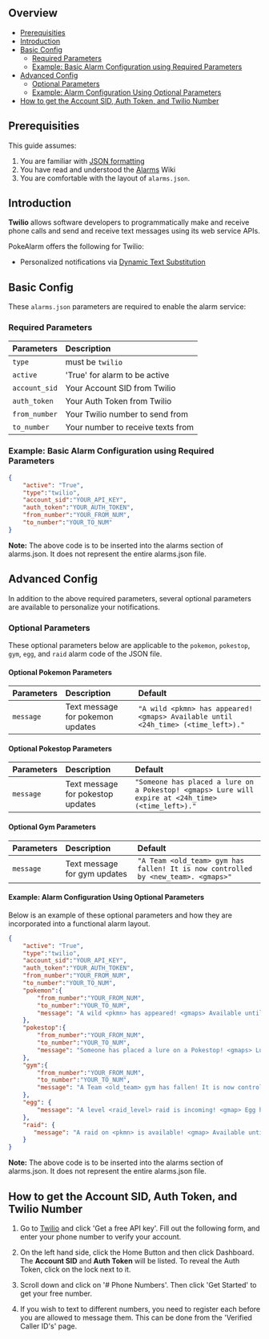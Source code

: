 ## Overview
* [Prerequisities](#prerequisities)
* [Introduction](#introduction)
* [Basic Config](#basic-config)
  * [Required Parameters](#required-parameters)
  * [Example: Basic Alarm Configuration using Required Parameters](#example-basic-alarm-configuration-using-required-parameters)
* [Advanced Config](#advanced-config)
  * [Optional Parameters](#optional-parameters)
  * [Example: Alarm Configuration Using Optional Parameters](#example-alarm-configuration-using-optional-parameters)
* [How to get the Account SID, Auth Token, and Twilio Number](#how-to-get-the-account-sid-auth-token-and-twilio-number)


## Prerequisities
This guide assumes:

1. You are familiar with [JSON formatting](https://www.w3schools.com/js/js_json_intro.asp)
2. You have read and understood the [Alarms](alarms) Wiki
3. You are comfortable with the layout of `alarms.json`.

## Introduction

**Twilio** allows software developers to programmatically make and receive phone calls and send and receive text messages using its web service APIs.


PokeAlarm offers the following for Twilio:

* Personalized notifications via [Dynamic Text Substitution](Dynamic-Text-Substitution)

## Basic Config
These `alarms.json` parameters are required to enable the alarm service:
### Required Parameters
| Parameters     | Description                            | 
|:-------------- |:---------------------------------------|
|`type`          | must be `twilio`                       |
|`active`        | 'True' for alarm to be active          |
|`account_sid`   | Your Account SID from Twilio           |
|`auth_token`    | Your Auth Token from Twilio            |
|`from_number`   | Your Twilio number to send from        |
|`to_number`     | Your number to receive texts from      |

### Example: Basic Alarm Configuration using Required Parameters
```json
{
	"active": "True",
	"type":"twilio",
	"account_sid":"YOUR_API_KEY",
	"auth_token":"YOUR_AUTH_TOKEN",
	"from_number":"YOUR_FROM_NUM",
	"to_number":"YOUR_TO_NUM"
}
```
**Note:** The above code is to be inserted into the alarms section of alarms.json. It does not represent the entire alarms.json file.

## Advanced Config
In addition to the above required parameters, several optional parameters are available to personalize your notifications.

### Optional Parameters

These optional parameters below are applicable to the `pokemon`, `pokestop`, `gym`, `egg`, and `raid` alarm code of the JSON file.

#### Optional Pokemon Parameters
| Parameters    | Description                                       | Default																			|
|:--------------|:--------------------------------------------------|:----------------------------------------------------------------------------------|
|`message`		| Text message for pokemon updates	                | `"A wild <pkmn> has appeared! <gmaps> Available until <24h_time> (<time_left>)."`	|

#### Optional Pokestop Parameters
| Parameters    | Description                                       | Default																			|
|:--------------|:--------------------------------------------------|:----------------------------------------------------------------------------------|
|`message`		| Text message for pokestop updates		            | `"Someone has placed a lure on a Pokestop! <gmaps> Lure will expire at <24h_time> (<time_left>)."`	|

#### Optional Gym Parameters
| Parameters    | Description                                       | Default																			|
|:--------------|:--------------------------------------------------|:----------------------------------------------------------------------------------|
|`message`		| Text message for gym updates 						| `"A Team <old_team> gym has fallen! It is now controlled by <new_team>. <gmaps>"`	|


#### Example: Alarm Configuration Using Optional Parameters
Below is an example of these optional parameters and how they are incorporated into a functional alarm layout.
```json
{
    "active": "True",
    "type":"twilio",
    "account_sid":"YOUR_API_KEY",
    "auth_token":"YOUR_AUTH_TOKEN",
    "from_number":"YOUR_FROM_NUM",
    "to_number":"YOUR_TO_NUM",
    "pokemon":{
        "from_number":"YOUR_FROM_NUM",
        "to_number":"YOUR_TO_NUM",
        "message": "A wild <pkmn> has appeared! <gmaps> Available until <24h_time> (<time_left>)."
    },
    "pokestop":{
        "from_number":"YOUR_FROM_NUM",
        "to_number":"YOUR_TO_NUM",
        "message": "Someone has placed a lure on a Pokestop! <gmaps> Lure will expire at <24h_time> (<time_left>)."
    },
    "gym":{
        "from_number":"YOUR_FROM_NUM",
        "to_number":"YOUR_TO_NUM",
        "message": "A Team <old_team> gym has fallen! It is now controlled by <new_team>. <gmaps>"
    },
    "egg": {
        "message": "A level <raid_level> raid is incoming! <gmap> Egg hatches <begin_24h_time> (<begin_time_left>)."
    },
    "raid": {
       "message": "A raid on <pkmn> is available! <gmap> Available until <24h_time> (<time_left>)."
    }
}
```
**Note:** The above code is to be inserted into the alarms section of alarms.json. It does not represent the entire alarms.json file.

## How to get the Account SID, Auth Token, and Twilio Number

1. Go to [Twilio](https://www.twilio.com) and click 'Get a free API key'. Fill out the following form, and enter your phone number to verify your account.

2. On the left hand side, click the Home Button and then click Dashboard. The **Account SID** and **Auth Token** will be listed. To reveal the Auth Token, click on the lock next to it.

3. Scroll down and click on '# Phone Numbers'. Then click 'Get Started' to get your free number. 

4. If you wish to text to different numbers, you need to register each before you are allowed to message them. This can be done from the 'Verified Caller ID's' page.
